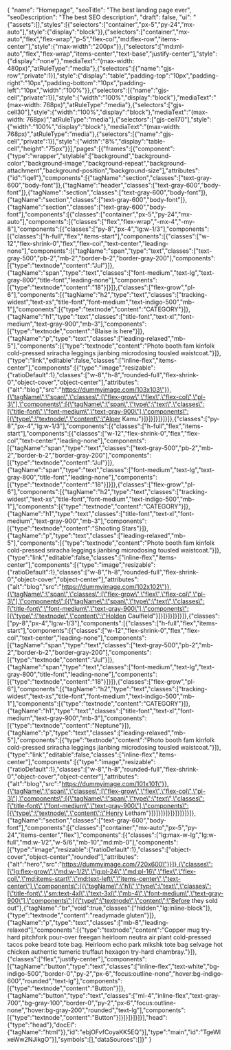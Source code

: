 {
  "name": "Homepage",
  "seoTitle": "The best landing page ever",
  "seoDescription": "The best SEO description",
  "draft": false,
  "ui": "{\"assets\":[],\"styles\":[{\"selectors\":[\"container\",\"px-5\",\"py-24\",\"mx-auto\"],\"style\":{\"display\":\"block\"}},{\"selectors\":[\"container\",\"mx-auto\",\"flex\",\"flex-wrap\",\"p-5\",\"flex-col\",\"md:flex-row\",\"items-center\"],\"style\":{\"max-width\":\"200px\"}},{\"selectors\":[\"md:ml-auto\",\"flex\",\"flex-wrap\",\"items-center\",\"text-base\",\"justify-center\"],\"style\":{\"display\":\"none\"},\"mediaText\":\"(max-width: 480px)\",\"atRuleType\":\"media\"},{\"selectors\":[{\"name\":\"gjs-row\",\"private\":1}],\"style\":{\"display\":\"table\",\"padding-top\":\"10px\",\"padding-right\":\"10px\",\"padding-bottom\":\"10px\",\"padding-left\":\"10px\",\"width\":\"100%\"}},{\"selectors\":[{\"name\":\"gjs-cell\",\"private\":1}],\"style\":{\"width\":\"100%\",\"display\":\"block\"},\"mediaText\":\"(max-width: 768px)\",\"atRuleType\":\"media\"},{\"selectors\":[\"gjs-cell30\"],\"style\":{\"width\":\"100%\",\"display\":\"block\"},\"mediaText\":\"(max-width: 768px)\",\"atRuleType\":\"media\"},{\"selectors\":[\"gjs-cell70\"],\"style\":{\"width\":\"100%\",\"display\":\"block\"},\"mediaText\":\"(max-width: 768px)\",\"atRuleType\":\"media\"},{\"selectors\":[{\"name\":\"gjs-cell\",\"private\":1}],\"style\":{\"width\":\"8%\",\"display\":\"table-cell\",\"height\":\"75px\"}}],\"pages\":[{\"frames\":[{\"component\":{\"type\":\"wrapper\",\"stylable\":[\"background\",\"background-color\",\"background-image\",\"background-repeat\",\"background-attachment\",\"background-position\",\"background-size\"],\"attributes\":{\"id\":\"iqe1\"},\"components\":[{\"tagName\":\"section\",\"classes\":[\"text-gray-600\",\"body-font\"]},{\"tagName\":\"header\",\"classes\":[\"text-gray-600\",\"body-font\"]},{\"tagName\":\"section\",\"classes\":[\"text-gray-600\",\"body-font\"]},{\"tagName\":\"section\",\"classes\":[\"text-gray-600\",\"body-font\"]},{\"tagName\":\"section\",\"classes\":[\"text-gray-600\",\"body-font\"],\"components\":[{\"classes\":[\"container\",\"px-5\",\"py-24\",\"mx-auto\"],\"components\":[{\"classes\":[\"flex\",\"flex-wrap\",\"-mx-4\",\"-my-8\"],\"components\":[{\"classes\":[\"py-8\",\"px-4\",\"lg:w-1/3\"],\"components\":[{\"classes\":[\"h-full\",\"flex\",\"items-start\"],\"components\":[{\"classes\":[\"w-12\",\"flex-shrink-0\",\"flex\",\"flex-col\",\"text-center\",\"leading-none\"],\"components\":[{\"tagName\":\"span\",\"type\":\"text\",\"classes\":[\"text-gray-500\",\"pb-2\",\"mb-2\",\"border-b-2\",\"border-gray-200\"],\"components\":[{\"type\":\"textnode\",\"content\":\"Jul\"}]},{\"tagName\":\"span\",\"type\":\"text\",\"classes\":[\"font-medium\",\"text-lg\",\"text-gray-800\",\"title-font\",\"leading-none\"],\"components\":[{\"type\":\"textnode\",\"content\":\"18\"}]}]},{\"classes\":[\"flex-grow\",\"pl-6\"],\"components\":[{\"tagName\":\"h2\",\"type\":\"text\",\"classes\":[\"tracking-widest\",\"text-xs\",\"title-font\",\"font-medium\",\"text-indigo-500\",\"mb-1\"],\"components\":[{\"type\":\"textnode\",\"content\":\"CATEGORY\"}]},{\"tagName\":\"h1\",\"type\":\"text\",\"classes\":[\"title-font\",\"text-xl\",\"font-medium\",\"text-gray-900\",\"mb-3\"],\"components\":[{\"type\":\"textnode\",\"content\":\"Blaise is here\"}]},{\"tagName\":\"p\",\"type\":\"text\",\"classes\":[\"leading-relaxed\",\"mb-5\"],\"components\":[{\"type\":\"textnode\",\"content\":\"Photo booth fam kinfolk cold-pressed sriracha leggings jianbing microdosing tousled waistcoat.\"}]},{\"type\":\"link\",\"editable\":false,\"classes\":[\"inline-flex\",\"items-center\"],\"components\":[{\"type\":\"image\",\"resizable\":{\"ratioDefault\":1},\"classes\":[\"w-8\",\"h-8\",\"rounded-full\",\"flex-shrink-0\",\"object-cover\",\"object-center\"],\"attributes\":{\"alt\":\"blog\",\"src\":\"https://dummyimage.com/103x103\"}},{\"tagName\":\"span\",\"classes\":[\"flex-grow\",\"flex\",\"flex-col\",\"pl-3\"],\"components\":[{\"tagName\":\"span\",\"type\":\"text\",\"classes\":[\"title-font\",\"font-medium\",\"text-gray-900\"],\"components\":[{\"type\":\"textnode\",\"content\":\"Alper Kamu\"}]}]}]}]}]}]},{\"classes\":[\"py-8\",\"px-4\",\"lg:w-1/3\"],\"components\":[{\"classes\":[\"h-full\",\"flex\",\"items-start\"],\"components\":[{\"classes\":[\"w-12\",\"flex-shrink-0\",\"flex\",\"flex-col\",\"text-center\",\"leading-none\"],\"components\":[{\"tagName\":\"span\",\"type\":\"text\",\"classes\":[\"text-gray-500\",\"pb-2\",\"mb-2\",\"border-b-2\",\"border-gray-200\"],\"components\":[{\"type\":\"textnode\",\"content\":\"Jul\"}]},{\"tagName\":\"span\",\"type\":\"text\",\"classes\":[\"font-medium\",\"text-lg\",\"text-gray-800\",\"title-font\",\"leading-none\"],\"components\":[{\"type\":\"textnode\",\"content\":\"18\"}]}]},{\"classes\":[\"flex-grow\",\"pl-6\"],\"components\":[{\"tagName\":\"h2\",\"type\":\"text\",\"classes\":[\"tracking-widest\",\"text-xs\",\"title-font\",\"font-medium\",\"text-indigo-500\",\"mb-1\"],\"components\":[{\"type\":\"textnode\",\"content\":\"CATEGORY\"}]},{\"tagName\":\"h1\",\"type\":\"text\",\"classes\":[\"title-font\",\"text-xl\",\"font-medium\",\"text-gray-900\",\"mb-3\"],\"components\":[{\"type\":\"textnode\",\"content\":\"Shooting Stars\"}]},{\"tagName\":\"p\",\"type\":\"text\",\"classes\":[\"leading-relaxed\",\"mb-5\"],\"components\":[{\"type\":\"textnode\",\"content\":\"Photo booth fam kinfolk cold-pressed sriracha leggings jianbing microdosing tousled waistcoat.\"}]},{\"type\":\"link\",\"editable\":false,\"classes\":[\"inline-flex\",\"items-center\"],\"components\":[{\"type\":\"image\",\"resizable\":{\"ratioDefault\":1},\"classes\":[\"w-8\",\"h-8\",\"rounded-full\",\"flex-shrink-0\",\"object-cover\",\"object-center\"],\"attributes\":{\"alt\":\"blog\",\"src\":\"https://dummyimage.com/102x102\"}},{\"tagName\":\"span\",\"classes\":[\"flex-grow\",\"flex\",\"flex-col\",\"pl-3\"],\"components\":[{\"tagName\":\"span\",\"type\":\"text\",\"classes\":[\"title-font\",\"font-medium\",\"text-gray-900\"],\"components\":[{\"type\":\"textnode\",\"content\":\"Holden Caulfield\"}]}]}]}]}]}]},{\"classes\":[\"py-8\",\"px-4\",\"lg:w-1/3\"],\"components\":[{\"classes\":[\"h-full\",\"flex\",\"items-start\"],\"components\":[{\"classes\":[\"w-12\",\"flex-shrink-0\",\"flex\",\"flex-col\",\"text-center\",\"leading-none\"],\"components\":[{\"tagName\":\"span\",\"type\":\"text\",\"classes\":[\"text-gray-500\",\"pb-2\",\"mb-2\",\"border-b-2\",\"border-gray-200\"],\"components\":[{\"type\":\"textnode\",\"content\":\"Jul\"}]},{\"tagName\":\"span\",\"type\":\"text\",\"classes\":[\"font-medium\",\"text-lg\",\"text-gray-800\",\"title-font\",\"leading-none\"],\"components\":[{\"type\":\"textnode\",\"content\":\"18\"}]}]},{\"classes\":[\"flex-grow\",\"pl-6\"],\"components\":[{\"tagName\":\"h2\",\"type\":\"text\",\"classes\":[\"tracking-widest\",\"text-xs\",\"title-font\",\"font-medium\",\"text-indigo-500\",\"mb-1\"],\"components\":[{\"type\":\"textnode\",\"content\":\"CATEGORY\"}]},{\"tagName\":\"h1\",\"type\":\"text\",\"classes\":[\"title-font\",\"text-xl\",\"font-medium\",\"text-gray-900\",\"mb-3\"],\"components\":[{\"type\":\"textnode\",\"content\":\"Neptune\"}]},{\"tagName\":\"p\",\"type\":\"text\",\"classes\":[\"leading-relaxed\",\"mb-5\"],\"components\":[{\"type\":\"textnode\",\"content\":\"Photo booth fam kinfolk cold-pressed sriracha leggings jianbing microdosing tousled waistcoat.\"}]},{\"type\":\"link\",\"editable\":false,\"classes\":[\"inline-flex\",\"items-center\"],\"components\":[{\"type\":\"image\",\"resizable\":{\"ratioDefault\":1},\"classes\":[\"w-8\",\"h-8\",\"rounded-full\",\"flex-shrink-0\",\"object-cover\",\"object-center\"],\"attributes\":{\"alt\":\"blog\",\"src\":\"https://dummyimage.com/101x101\"}},{\"tagName\":\"span\",\"classes\":[\"flex-grow\",\"flex\",\"flex-col\",\"pl-3\"],\"components\":[{\"tagName\":\"span\",\"type\":\"text\",\"classes\":[\"title-font\",\"font-medium\",\"text-gray-900\"],\"components\":[{\"type\":\"textnode\",\"content\":\"Henry Letham\"}]}]}]}]}]}]}]}]}]},{\"tagName\":\"section\",\"classes\":[\"text-gray-600\",\"body-font\"],\"components\":[{\"classes\":[\"container\",\"mx-auto\",\"px-5\",\"py-24\",\"items-center\",\"flex\"],\"components\":[{\"classes\":[\"lg:max-w-lg\",\"lg:w-full\",\"md:w-1/2\",\"w-5/6\",\"mb-10\",\"md:mb-0\"],\"components\":[{\"type\":\"image\",\"resizable\":{\"ratioDefault\":1},\"classes\":[\"object-cover\",\"object-center\",\"rounded\"],\"attributes\":{\"alt\":\"hero\",\"src\":\"https://dummyimage.com/720x600\"}}]},{\"classes\":[\"lg:flex-grow\",\"md:w-1/2\",\"lg:pl-24\",\"md:pl-16\",\"flex\",\"flex-col\",\"md:items-start\",\"md:text-left\",\"items-center\",\"text-center\"],\"components\":[{\"tagName\":\"h1\",\"type\":\"text\",\"classes\":[\"title-font\",\"sm:text-4xl\",\"text-3xl\",\"mb-4\",\"font-medium\",\"text-gray-900\"],\"components\":[{\"type\":\"textnode\",\"content\":\"Before they sold out\"},{\"tagName\":\"br\",\"void\":true,\"classes\":[\"hidden\",\"lg:inline-block\"]},{\"type\":\"textnode\",\"content\":\"readymade gluten\"}]},{\"tagName\":\"p\",\"type\":\"text\",\"classes\":[\"mb-8\",\"leading-relaxed\"],\"components\":[{\"type\":\"textnode\",\"content\":\"Copper mug try-hard pitchfork pour-over freegan heirloom neutra air plant cold-pressed tacos poke beard tote bag. Heirloom echo park mlkshk tote bag selvage hot chicken authentic tumeric truffaut hexagon try-hard chambray.\"}]},{\"classes\":[\"flex\",\"justify-center\"],\"components\":[{\"tagName\":\"button\",\"type\":\"text\",\"classes\":[\"inline-flex\",\"text-white\",\"bg-indigo-500\",\"border-0\",\"py-2\",\"px-6\",\"focus:outline-none\",\"hover:bg-indigo-600\",\"rounded\",\"text-lg\"],\"components\":[{\"type\":\"textnode\",\"content\":\"Button\"}]},{\"tagName\":\"button\",\"type\":\"text\",\"classes\":[\"ml-4\",\"inline-flex\",\"text-gray-700\",\"bg-gray-100\",\"border-0\",\"py-2\",\"px-6\",\"focus:outline-none\",\"hover:bg-gray-200\",\"rounded\",\"text-lg\"],\"components\":[{\"type\":\"textnode\",\"content\":\"Button\"}]}]}]}]}]}],\"head\":{\"type\":\"head\"},\"docEl\":{\"tagName\":\"html\"}},\"id\":\"ebjOFvfCoyaKK5EQ\"}],\"type\":\"main\",\"id\":\"TgeWlxeWw2NJikgO\"}],\"symbols\":[],\"dataSources\":[]}"
}
